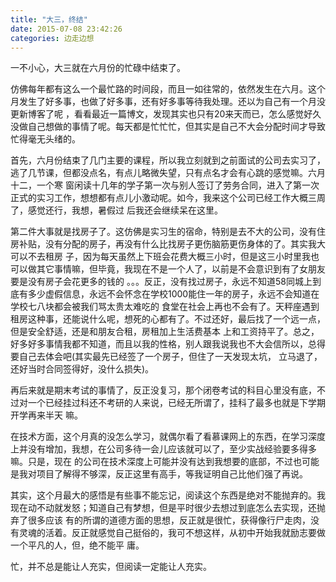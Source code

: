 ```yaml
---
title: "大三，终结"
date: 2015-07-08 23:42:26
categories: 边走边想
---
```

一不小心，大三就在六月份的忙碌中结束了。



仿佛每年都有这么一个最忙路的时间段，而且一如往常的，依然发生在六月。这个月发生了好多事，也做了好多事，还有好多事等待我处理。还以为自己有一个月没更新博客了呢
，看看最近一篇博文，发现其实也只有20来天而已，怎么感觉好久没做自己想做的事情了呢。每天都是忙忙忙，但其实是自己不大会分配时间才导致忙得毫无头绪的。

首先，六月份结束了几门主要的课程，所以我立刻就到之前面试的公司去实习了，逃了几节课，但都没点名，有点儿略微失望，只有点名才会有心跳的感觉嘛。六月十二，一个寒
窗闲读十几年的学子第一次与别人签订了劳务合同，进入了第一次正式的实习工作，想想都有点儿小激动呢。如今，我来这个公司已经工作大概三周了，感觉还行，我想，暑假过
后我还会继续呆在这里。

第二件大事就是找房子了。这仿佛是实习生的宿命，特别是去不大的公司，没有住房补贴，没有分配的房子，再没有什么比找房子更伤脑筋更伤身体的了。其实我大可以不去租房
子，因为每天虽然上下班会花费大概三小时，但是这三小时里我也可以做其它事情嘛，但毕竟，我现在不是一个人了，以前是不会意识到有了女朋友要是没有房子会花更多的钱的
。。。反正，没有找过房子，永远不知道58同城上到底有多少虚假信息，永远不会怀念在学校1000能住一年的房子，永远不会知道在学校七八块都会被我们骂太贵太难吃的
食堂在社会上再也不会有了。天秤座遇到租房这种事，还能说什么呢，想死的心都有了。不过还好，最后找了一个远一点，但是安全舒适，还是和朋友合租，房租加上生活费基本
上和工资持平了。总之，好多好多事情我都不知道，而且以我的性格，别人跟我说我也不大会信所以，总得要自己去体会吧(其实最先已经签了一个房子，但住了一天发现太坑，
立马退了，还好当时合同签得好，没什么损失)。

再后来就是期末考试的事情了，反正没复习，那个闭卷考试的科目心里没有底，不过对一个已经挂过科还不考研的人来说，已经无所谓了，挂科了最多也就是下学期开学再来半天
嘛。

在技术方面，这个月真的没怎么学习，就偶尔看了看慕课网上的东西，在学习深度上并没有增加，我想，在公司多待一会儿应该就可以了，至少实战经验要多得多嘛。只是，现在
的公司在技术深度上可能并没有达到我想要的底部，不过也可能是我对项目了解得不够深，反正这里有高手，等我证明自己比他们强了再说。

其实，这个月最大的感悟是有些事不能忘记，阅读这个东西是绝对不能抛弃的。我现在动不动就发怒；知道自己有梦想，但是平时很少去想过到底怎么去实现，还抛弃了很多应该
有的所谓的道德方面的思想，反正就是很忙，获得像行尸走肉，没有灵魂的活着。反正就感觉自己挺俗的，我可不想这样，从初中开始我就励志要做一个平凡的人，但，绝不能平
庸。

忙，并不总是能让人充实，但阅读一定能让人充实。
